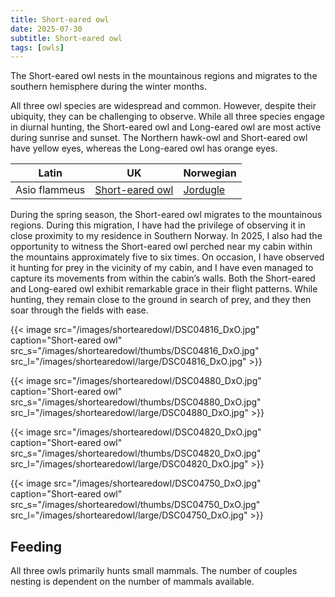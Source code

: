 ```yaml
---
title: Short-eared owl
date: 2025-07-30
subtitle: Short-eared owl
tags: [owls]
---
```


The Short-eared owl nests in the mountainous regions and migrates to the southern hemisphere during the winter months.

<!--more-->

All three owl species are widespread and common. However, despite their ubiquity, they can be challenging to observe. While all three species engage in diurnal hunting, the Short-eared owl and Long-eared owl are most active during sunrise and sunset. The Northern hawk-owl and Short-eared owl have yellow eyes, whereas the Long-eared owl has orange eyes.

| Latin                 | UK                                                                     | Norwegian                                              |
|-----------------------|------------------------------------------------------------------------|--------------------------------------------------------|
| Asio flammeus         | [Short-eared owl](https://en.wikipedia.org/wiki/Short-eared_owl)       | [Jordugle](https://no.wikipedia.org/wiki/Jordugle)     |

During the spring season, the Short-eared owl migrates to the mountainous regions. During this migration, I have had the privilege of observing it in close proximity to my residence in Southern Norway. In 2025, I also had the opportunity to witness the Short-eared owl perched near my cabin within the mountains approximately five to six times. On occasion, I have observed it hunting for prey in the vicinity of my cabin, and I have even managed to capture its movements from within the cabin’s walls. Both the Short-eared and Long-eared owl exhibit remarkable grace in their flight patterns. While hunting, they remain close to the ground in search of prey, and they then soar through the fields with ease. 

{{< image src="/images/shortearedowl/DSC04816_DxO.jpg"  caption="Short-eared owl" src_s="/images/shortearedowl/thumbs/DSC04816_DxO.jpg" src_l="/images/shortearedowl/large/DSC04816_DxO.jpg" >}}

{{< image src="/images/shortearedowl/DSC04880_DxO.jpg"  caption="Short-eared owl" src_s="/images/shortearedowl/thumbs/DSC04880_DxO.jpg" src_l="/images/shortearedowl/large/DSC04880_DxO.jpg" >}}

{{< image src="/images/shortearedowl/DSC04820_DxO.jpg"  caption="Short-eared owl" src_s="/images/shortearedowl/thumbs/DSC04820_DxO.jpg" src_l="/images/shortearedowl/large/DSC04820_DxO.jpg" >}}

{{< image src="/images/shortearedowl/DSC04750_DxO.jpg"  caption="Short-eared owl" src_s="/images/shortearedowl/thumbs/DSC04750_DxO.jpg" src_l="/images/shortearedowl/large/DSC04750_DxO.jpg" >}}

## Feeding

All three owls primarily hunts small mammals. The number of couples nesting is dependent on the number of mammals available.